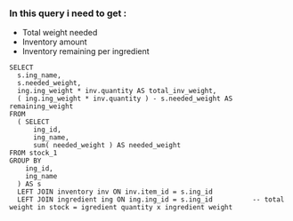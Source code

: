 ### In this query i need to get :
- Total weight needed
- Inventory amount
- Inventory remaining per ingredient
```
SELECT
  s.ing_name,
  s.needed_weight,
  ing.ing_weight * inv.quantity AS total_inv_weight,
  ( ing.ing_weight * inv.quantity ) - s.needed_weight AS remaining_weight 
FROM
  ( SELECT
      ing_id,
      ing_name,
      sum( needed_weight ) AS needed_weight
FROM stock_1
GROUP BY
    ing_id,
    ing_name
  ) AS s
  LEFT JOIN inventory inv ON inv.item_id = s.ing_id
  LEFT JOIN ingredient ing ON ing.ing_id = s.ing_id          -- total weight in stock = igredient quantity x ingredient weight
```

